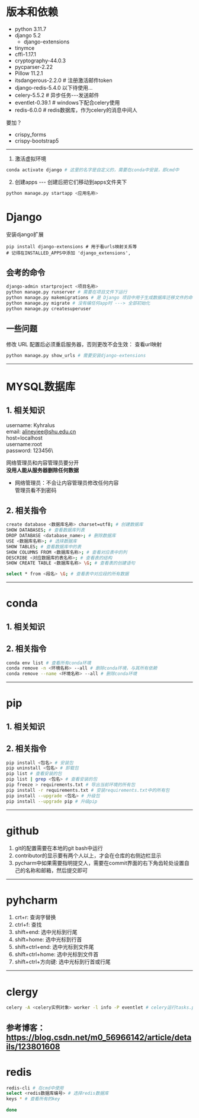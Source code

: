 # 版本和依赖
- python 3.11.7
- django 5.2
    - django-extensions
- tinymce
- cffi-1.17.1 
- cryptography-44.0.3 
- pycparser-2.22
- Pillow 11.2.1
- itsdangerous-2.2.0 # 注册激活邮件token
- django-redis-5.4.0
以下待使用...
- celery-5.5.2 # 异步任务---发送邮件 
- eventlet-0.39.1 # windows下配合celery使用
- redis-6.0.0 # redis数据库，作为celery的消息中间人

要加？
- crispy_forms
- crispy-bootstrap5
------------------------------------------
1. 激活虚拟环境
```bash
conda activate django # 这里的名字是自定义的，需要在conda中安装，即cmd中
```
2. 创建apps --- 创建后把它们移动到apps文件夹下
```bash
python manage.py startapp <应用名称>
```
# Django
安装django扩展
```bahs
pip install django-extensions # 用于看urls映射关系等
# 记得在INSTALLED_APPS中添加 'django_extensions',
```
## 会考的命令
```bash
django-admin startproject <项目名称>
python manage.py runserver # 需要在项目文件下运行
python manage.py makemigrations # 是 Django 项目中用于生成数据库迁移文件的命令
python manage.py migrate # 没有编任何app时 ---> 全部初始化
python manage.py createsuperuser
```
## 一些问题
修改 URL 配置后必须重启服务器，否则更改不会生效：
查看url映射
```bash
python manage.py show_urls # 需要安装django-extensions
```
------------------------------------------
# MYSQL数据库
## 1. 相关知识
username: Kyhralus\
email: alineyiee@shu.edu.cn\
host=localhost\
username:root\
password: 123456\

网络管理员和内容管理员要分开\
**没用人能从服务器删除任何数据**
- 网络管理员：不会让内容管理员修改任何内容 \
管理员看不到密码
## 2. 相关指令
```bash
create database <数据库名称> charset=utf8; # 创建数据库
SHOW DATABASES; # 查看数据库列表
DROP DATABASE <database_name>; # 删除数据库
USE <数据库名称>; # 选择数据库
SHOW TABLES; # 查看数据库中的表
SHOW COLUMNS FROM <数据库名称>; # 查看对应表中的列
DESCRIBE <对应数据库的表名称>; # 查看表的结构
SHOW CREATE TABLE <数据库名称> \G; # 查看表的创建语句

select * from <段名> \G; # 查看表中对应段的所有数据
```
------------------------------------------
# conda
## 1. 相关知识

## 2. 相关指令
```bash
conda env list # 查看所有conda环境
conda remove -n <环境名称> --all # 删除conda环境，与其所有依赖
conda remove --name <环境名称> --all # 删除conda环境
```
------------------------------------------
# pip
## 1. 相关知识
## 2. 相关指令
```bash
pip install <包名> # 安装包
pip uninstall <包名> # 卸载包
pip list # 查看安装的包
pip list | grep <包名> # 查看安装的包
pip freeze > requirements.txt # 导出当前环境的所有包
pip install -r requirements.txt # 安装requirements.txt中的所有包
pip install --upgrade <包名> # 升级包
pip install --upgrade pip # 升级pip
```
------------------------------------------
# github
1. git的配置需要在本地的git bash中运行
2. contributor的显示要有两个人以上，才会在仓库的右侧边栏显示
3. pycharm中如果需要指明提交人，需要在commit界面的右下角齿轮处设置自己的名称和邮箱，然后提交即可
------------------------------------------
# pyhcharm
1. crt+r: 查询字替换
2. ctrl+f: 查找
3. shift+end: 选中光标到行尾
4. shift+home: 选中光标到行首
5. shift+ctrl+end: 选中光标到文件尾
6. shift+ctrl+home: 选中光标到文件首
7. shift+ctrl+方向键: 选中光标到行首或行尾
------------------------------------------
# clergy
```bash
celery -A <celery实例对象> worker -l info -P eventlet # celery运行tasks.py

```
参考博客：
https://blog.csdn.net/m0_56966142/article/details/123801608
------------------------------------------
# redis
```bash
redis-cli # 在cmd中使用
select <redis数据库编号> # 选择redis数据库
keys * # 查看所有的key
    
done
```